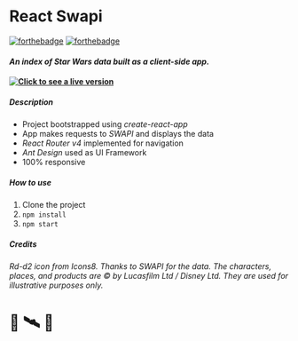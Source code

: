 # **React Swapi**
[![forthebadge](http://forthebadge.com/images/badges/powered-by-oxygen.svg)](http://forthebadge.com)
[![forthebadge](http://forthebadge.com/images/badges/powered-by-electricity.svg)](http://forthebadge.com) 

#### **_An index of Star Wars data built as a client-side app._**

#### **[![Click to see a live version]()](http://angry-benz-5a8fe9.netlify.com/)**

##### **Description**

- Project bootstrapped using *create-react-app*
- App makes requests to *SWAPI* and displays the data 
- *React Router v4* implemented for navigation
- *Ant Design* used as UI Framework
- 100% responsive 

##### **How to use**

1. Clone the project 
2. `npm install` 
3. `npm start`

##### **Credits**
_Rd-d2 icon from Icons8._
_Thanks to SWAPI for the data._
_The characters, places, and products are © by Lucasfilm Ltd / Disney Ltd. They are used for illustrative purposes only._

#
# 🚀 🛰 💺